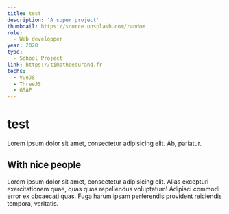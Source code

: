 ```yaml
---
title: test
description: 'A super project'
thumbnail: https://source.unsplash.com/random
role:
  - Web developper
year: 2020
type:
  - School Project
link: https://timotheedurand.fr
techs:
  - VueJS
  - ThreeJS
  - GSAP
---
```


# test

Lorem ipsum dolor sit amet, consectetur adipisicing elit. Ab, pariatur.

## With nice people

Lorem ipsum dolor sit amet, consectetur adipisicing elit. Alias excepturi exercitationem quae, quas quos repellendus
voluptatum! Adipisci commodi error ex obcaecati quas. Fuga harum ipsam perferendis provident reiciendis tempora, veritatis.
